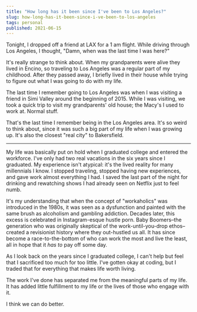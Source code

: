 ```yaml
---
title: "How long has it been since I've been to Los Angeles?"
slug: how-long-has-it-been-since-i-ve-been-to-los-angeles
tags: personal
published: 2021-06-15
---
```


Tonight, I dropped off a friend at LAX for a 1 am flight. While driving through Los Angeles, I thought, "Damn, when was the last time I was here?"

It's really strange to think about. When my grandparents were alive they lived in Encino, so traveling to Los Angeles was a regular part of my childhood. After they passed away, I briefly lived in their house while trying to figure out what I was going to do with my life.

The last time I remember going to Los Angeles was when I was visiting a friend in Simi Valley around the beginning of 2015. While I was visiting, we took a quick trip to visit my grandparents' old house; the Macy's I used to work at. Normal stuff.

That's the last time I remember being in the Los Angeles area. It's so weird to think about, since it was such a big part of my life when I was growing up. It's also the closest "real city" to Bakersfield.

---

My life was basically put on hold when I graduated college and entered the workforce. I've only had two real vacations in the six years since I graduated. My experience isn't atypical: it's the lived reality for many millennials I know. I stopped traveling, stopped having new experiences, and gave work almost everything I had. I saved the last part of the night for drinking and rewatching shows I had already seen on Netflix just to feel numb.

It's my understanding that when the concept of "workaholics" was introduced in the 1980s, it was seen as a dysfunction and painted with the same brush as alcoholism and gambling addiction. Decades later, this excess is celebrated in Instagram-esque hustle porn. Baby Boomers&ndash;the generation who was originally skeptical of the work-until-you-drop ethos&ndash;created a revisionist history where they out-hustled us all. It has since become a race-to-the-bottom of who can work the most and live the least, all in hope that it _has to_ pay off some day.

As I look back on the years since I graduated college, I can't help but feel that I sacrificed too much for too little. I've gotten okay at coding, but I traded that for everything that makes life worth living.

The work I've done has separated me from the meaningful parts of my life. It has added little fulfillment to my life or the lives of those who engage with it.

I think we can do better.
